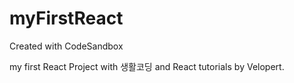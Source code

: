 # myFirstReact
Created with CodeSandbox

my first React Project with 생활코딩 and React tutorials by Velopert.
